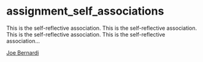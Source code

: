 assignment_self_associations
============================

This is the self-reflective association. This is the self-reflective association. This is the self-reflective association. This is the self-reflective association...


[Joe Bernardi](https://github.com/jdbernardi/assignment_self_associations)